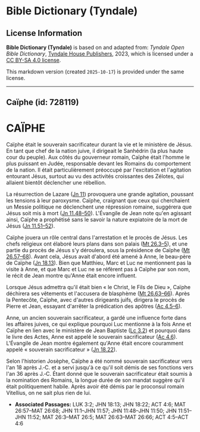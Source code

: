 # Bible Dictionary (Tyndale)

## License Information

**Bible Dictionary (Tyndale)** is based on and adapted from: _Tyndale Open Bible Dictionary_, [Tyndale House Publishers](https://tyndaleopenresources.com/), 2023, which is licensed under a [CC BY-SA 4.0 license](https://creativecommons.org/licenses/by-sa/4.0/legalcode.en).

This markdown version (created `2025-10-17`) is provided under the same license.



--------------------------------

## Caïphe (id: 728119)

CAÏPHE
======

Caïphe était le souverain sacrificateur durant la vie et le ministère de Jésus. En tant que chef de la nation juive, il dirigeait le Sanhédrin (la plus haute cour du peuple). Aux côtés du gouverneur romain, Caïphe était l'homme le plus puissant en Judée, responsable devant les Romains du comportement de la nation. Il était particulièrement préoccupé par l'excitation et l'agitation entourant Jésus, surtout au vu des activités croissantes des Zélotes, qui allaient bientôt déclencher une rébellion.

La résurrection de Lazare ([Jn 11](https://ref.ly/John11:1-John11:57)) provoquera une grande agitation, poussant les tensions à leur paroxysme. Caïphe, craignant que ceux qui cherchaient un Messie politique ne déclenchent une répression romaine, suggérera que Jésus soit mis à mort ([Jn 11\.48–50](https://ref.ly/John11:48-John11:50)). L'Évangile de Jean note qu'en agissant ainsi, Caïphe a prophétisé sans le savoir la nature expiatoire de la mort de Jésus ([Jn 11\.51–52](https://ref.ly/John11:51-John11:52)).

Caïphe jouera un rôle central dans l'arrestation et le procès de Jésus. Les chefs religieux ont élaboré leurs plans dans son palais ([Mt 26\.3–5](https://ref.ly/Matt26:3-Matt26:5)), et une partie du procès de Jésus s'y déroulera, sous la présidence de Caïphe ([Mt 26\.57–68](https://ref.ly/Matt26:57-Matt26:68)). Avant cela, Jésus avait d'abord été amené à Anne, le beau\-père de Caïphe ([Jn 18\.13](https://ref.ly/John18:13)). Bien que Matthieu, Marc et Luc ne mentionnent pas la visite à Anne, et que Marc et Luc ne se réfèrent pas à Caïphe par son nom, le récit de Jean montre qu'Anne était encore influent.

Lorsque Jésus admettra qu'il était bien « le Christ, le Fils de Dieu », Caïphe déchirera ses vêtements et l'accusera de blasphème ([Mt 26\.63–66](https://ref.ly/Matt26:63-Matt26:66)). Après la Pentecôte, Caïphe, avec d'autres dirigeants juifs, dirigera le procès de Pierre et Jean, essayant d'arrêter la prédication des apôtres ([Ac 4\.5–6](https://ref.ly/Acts4:5-Acts4:6)).

Anne, un ancien souverain sacrificateur, a gardé une influence forte dans les affaires juives, ce qui explique pourquoi Luc mentionne à la fois Anne et Caïphe en lien avec le ministère de Jean Baptiste ([Lc 3\.2](https://ref.ly/Luke3:2)) et pourquoi dans le livre des Actes, Anne est appelé le souverain sacrificateur ([Ac 4\.6](https://ref.ly/Acts4:6)). L'Évangile de Jean montre également qu'Anne était encore couramment appelé « souverain sacrificateur » ([Jn 18\.22](https://ref.ly/John18:22)).

Selon l'historien Josèphe, Caïphe a été nommé souverain sacrificateur vers l'an 18 après J.‑C. et a servi jusqu'à ce qu'il soit démis de ses fonctions vers l'an 36 après J.‑C. Étant donné que le souverain sacrificateur était soumis à la nomination des Romains, la longue durée de son mandat suggère qu'il était politiquement habile. Après avoir été démis par le proconsul romain Vitellius, on ne sait plus rien de lui.

* **Associated Passages:** LUK 3:2; JHN 18:13; JHN 18:22; ACT 4:6; MAT 26:57–MAT 26:68; JHN 11:1–JHN 11:57; JHN 11:48–JHN 11:50; JHN 11:51–JHN 11:52; MAT 26:3–MAT 26:5; MAT 26:63–MAT 26:66; ACT 4:5–ACT 4:6

